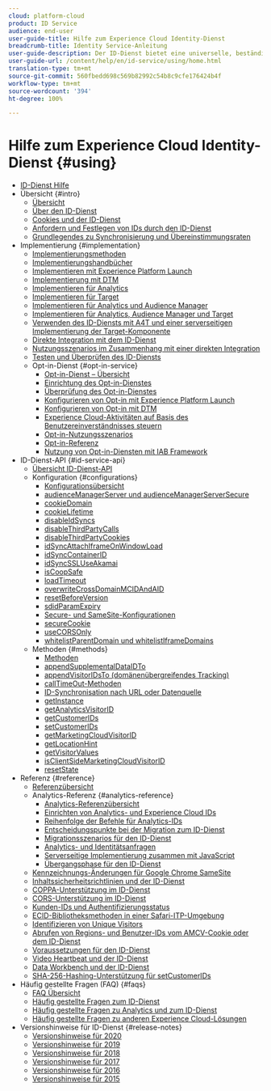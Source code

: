 ```yaml
---
cloud: platform-cloud
product: ID Service
audience: end-user
user-guide-title: Hilfe zum Experience Cloud Identity-Dienst
breadcrumb-title: Identity Service-Anleitung
user-guide-description: Der ID-Dienst bietet eine universelle, beständige ID zum Identifizieren Ihrer Besucher über alle Experience Cloud-Lösungen hinweg. Sie kann ID-Generierungscode für Dienste wie Analytics, Audience Manager, Target und andere Experience Cloud-Lösungen oder -Funktionen ersetzen.
user-guide-url: /content/help/en/id-service/using/home.html
translation-type: tm+mt
source-git-commit: 560fbedd698c569b82992c54b8c9cfe176424b4f
workflow-type: tm+mt
source-wordcount: '394'
ht-degree: 100%

---
```



# Hilfe zum Experience Cloud Identity-Dienst {#using}

+ [ID-Dienst Hilfe](home.md)
+ Übersicht {#intro}
   + [Übersicht](introduction/overview.md)
   + [Über den ID-Dienst](introduction/about-id-service.md)
   + [Cookies und der ID-Dienst](introduction/cookies.md)
   + [Anfordern und Festlegen von IDs durch den ID-Dienst](introduction/id-request.md)
   + [Grundlegendes zu Synchronisierung und Übereinstimmungsraten](introduction/match-rates.md)
+ Implementierung {#implementation}
   + [Implementierungsmethoden](implementation-guides/implementation-methods.md)
   + [Implementierungshandbücher](implementation-guides/implementation-guides.md)
   + [Implementieren mit Experience Platform Launch](implementation-guides/ecid-implement-with-launch.md)
   + [Implementierung mit DTM](implementation-guides/standard.md)
   + [Implementieren für Analytics](implementation-guides/setup-analytics.md)
   + [Implementieren für Target](implementation-guides/setup-target.md)
   + [Implementieren für Analytics und Audience Manager](implementation-guides/setup-aam-analytics.md)
   + [Implementieren für Analytics, Audience Manager und Target](implementation-guides/setup-aam-analytics-target.md)
   + [Verwenden des ID-Diensts mit A4T und einer serverseitigen Implementierung der Target-Komponente](implementation-guides/ecid-a4t-target.md)
   + [Direkte Integration mit dem ID-Dienst](implementation-guides/direct-integration.md)
   + [Nutzungsszenarios im Zusammenhang mit einer direkten Integration](implementation-guides/direct-integration-examples.md)
   + [Testen und Überprüfen des ID-Diensts](implementation-guides/test-verify.md)
   + Opt-in-Dienst {#opt-in-service}
      + [Opt-in-Dienst – Übersicht](implementation-guides/opt-in-service/optin-overview.md)
      + [Einrichtung des Opt-in-Dienstes](implementation-guides/opt-in-service/getting-started.md)
      + [Überprüfung des Opt-in-Dienstes](implementation-guides/opt-in-service/testing-optin-and-iab-plugin.md)
      + [Konfigurieren von Opt-in mit Experience Platform Launch](implementation-guides/opt-in-service/launch.md)
      + [Konfigurieren von Opt-in mit DTM](implementation-guides/opt-in-service/optin-dtm.md)
      + [Experience Cloud-Aktivitäten auf Basis des Benutzereinverständnisses steuern](implementation-guides/opt-in-service/use-opt-in-to-control-experience-cloud-activities-based-on-user-consent.md)
      + [Opt-in-Nutzungsszenarios](implementation-guides/opt-in-service/use-cases.md)
      + [Opt-in-Referenz](implementation-guides/opt-in-service/api.md)
      + [Nutzung von Opt-in-Diensten mit IAB Framework](implementation-guides/opt-in-service/iab.md)
+ ID-Dienst-API {#id-service-api}
   + [Übersicht ID-Dienst-API](library/library.md)
   + Konfiguration {#configurations}
      + [Konfigurationsübersicht](library/function-vars/function-vars.md)
      + [audienceManagerServer und audienceManagerServerSecure](library/function-vars/subdomain-config.md)
      + [cookieDomain](library/function-vars/cookiedomain.md)
      + [cookieLifetime](library/function-vars/cookielifetime.md)
      + [disableIdSyncs](library/function-vars/disableidsync.md)
      + [disableThirdPartyCalls](library/function-vars/disablethirdpartycalls.md)
      + [disableThirdPartyCookies](library/function-vars/disable-cookies.md)
      + [idSyncAttachIframeOnWindowLoad](library/function-vars/idsyncattachiframeonwindowload.md)
      + [idSyncContainerID](library/function-vars/idsyncontainerid.md)
      + [idSyncSSLUseAkamai](library/function-vars/idsyncssluseakamai.md)
      + [isCoopSafe](library/function-vars/coopsafe.md)
      + [loadTimeout](library/function-vars/loadtimeout.md)
      + [overwriteCrossDomainMCIDAndAID](library/function-vars/overwrite-visitor-id.md)
      + [resetBeforeVersion](library/function-vars/resetbeforeversion.md)
      + [sdidParamExpiry](library/function-vars/sdidparamexpiry.md)
      + [Secure- und SameSite-Konfigurationen](library/function-vars/secure-samesite-config.md)
      + [secureCookie](library/function-vars/securecookie.md)
      + [useCORSOnly](library/function-vars/use-cors-only.md)
      + [whitelistParentDomain und whitelistIframeDomains](library/function-vars/whitelistdomain.md)
   + Methoden {#methods}
      + [Methoden](library/get-set/get-set.md)
      + [appendSupplementalDataIDTo](library/get-set/appendsupplementaldataidto.md)
      + [appendVisitorIDsTo (domänenübergreifendes Tracking)](library/get-set/appendvisitorid.md)
      + [callTimeOut-Methoden](library/get-set/timeout-functions.md)
      + [ID-Synchronisation nach URL oder Datenquelle](library/get-set/idsync.md)
      + [getInstance](library/get-set/getinstance.md)
      + [getAnalyticsVisitorID](library/get-set/getanalyticsvisitorid.md)
      + [getCustomerIDs](library/get-set/getcustomerids.md)
      + [setCustomerIDs](library/get-set/setcustomerids.md)
      + [getMarketingCloudVisitorID](library/get-set/getmcvid.md)
      + [getLocationHint](library/get-set/getlocationhint.md)
      + [getVisitorValues](library/get-set/getvisitorvalues.md)
      + [isClientSideMarketingCloudVisitorID](library/get-set/client-side-id.md)
      + [resetState](library/get-set/resetstate.md)
+ Referenz {#reference}
   + [Referenzübersicht](reference/reference.md)
   + Analytics-Referenz {#analytics-reference}
      + [Analytics-Referenzübersicht](reference/analytics-reference/analytics-reference.md)
      + [Einrichten von Analytics- und Experience Cloud IDs](reference/analytics-reference/analytics-ids.md)
      + [Reihenfolge der Befehle für Analytics-IDs](reference/analytics-reference/analytics-order-of-operations.md)
      + [Entscheidungspunkte bei der Migration zum ID-Dienst](reference/analytics-reference/migration-decisions.md)
      + [Migrationsszenarios für den ID-Dienst](reference/analytics-reference/migration-scenarios.md)
      + [Analytics- und Identitätsanfragen](reference/analytics-reference/legacy-analytics.md)
      + [Serverseitige Implementierung zusammen mit JavaScript](reference/analytics-reference/server-side.md)
      + [Übergangsphase für den ID-Dienst](reference/analytics-reference/grace-period.md)
   + [Kennzeichnungs-Änderungen für Google Chrome SameSite](reference/chrome-samesite-labelling.md)
   + [Inhaltssicherheitsrichtlinien und der ID-Dienst](reference/csp.md)
   + [COPPA-Unterstützung im ID-Dienst](reference/coppa.md)
   + [CORS-Unterstützung im ID-Dienst](reference/cors.md)
   + [Kunden-IDs und Authentifizierungsstatus](reference/authenticated-state.md)
   + [ECID-Bibliotheksmethoden in einer Safari-ITP-Umgebung](reference/ecid-library-methods.md)
   + [Identifizieren von Unique Visitors](reference/unique-vis-method.md)
   + [Abrufen von Regions- und Benutzer-IDs vom AMCV-Cookie oder dem ID-Dienst](reference/regions.md)
   + [Voraussetzungen für den ID-Dienst](reference/requirements.md)
   + [Video Heartbeat und der ID-Dienst](reference/heartbeat.md)
   + [Data Workbench und der ID-Dienst](reference/dwb.md)
   + [SHA-256-Hashing-Unterstützung für setCustomerIDs](reference/hashing-support.md)
+ Häufig gestellte Fragen (FAQ) {#faqs}
   + [FAQ Übersicht](faq-intro/faq-intro.md)
   + [Häufig gestellte Fragen zum ID-Dienst](faq-intro/faq.md)
   + [Häufig gestellte Fragen zu Analytics und zum ID-Dienst](faq-intro/analytics-faq.md)
   + [Häufig gestellte Fragen zu anderen Experience Cloud-Lösungen](faq-intro/other-faq.md)
+ Versionshinweise für ID-Dienst {#release-notes}
   + [Versionshinweise für 2020](release-notes/release-notes.md)
   + [Versionshinweise für 2019](release-notes/notes-2019.md)
   + [Versionshinweise für 2018](release-notes/notes-2018.md)
   + [Versionshinweise für 2017](release-notes/notes-2017.md)
   + [Versionshinweise für 2016](release-notes/notes-2016.md)
   + [Versionshinweise für 2015](release-notes/notes-2015.md)
